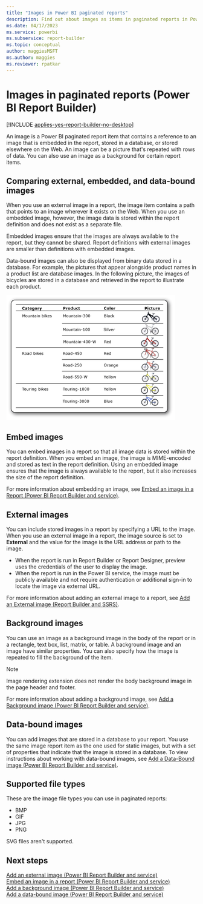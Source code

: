 ```yaml
---
title: "Images in Power BI paginated reports"
description: Find out about images as items in paginated reports in Power BI Report Builder. These items contain a reference to an image embedded in a report or stored in a database.
ms.date: 04/17/2023
ms.service: powerbi
ms.subservice: report-builder
ms.topic: conceptual
author: maggiesMSFT
ms.author: maggies
ms.reviewer: rpatkar
---
```

# Images in paginated reports (Power BI Report Builder)

[!INCLUDE [applies-yes-report-builder-no-desktop](../../includes/applies-yes-report-builder-no-desktop.md)]

An image is a Power BI paginated report item that contains a reference to an image that is embedded in the report, stored in a database, or stored elsewhere on the Web. An image can be a picture that's repeated with rows of data. You can also use an image as a background for certain report items.  
  
##  <a name="ComparingImages"></a> Comparing external, embedded, and data-bound images  

 When you use an external image in a report, the image item contains a path that points to an image wherever it exists on the Web. When you use an embedded image, however, the image data is stored within the report definition and does not exist as a separate file.  
  
 Embedded images ensure that the images are always available to the report, but they cannot be shared. Report definitions with external images are smaller than definitions with embedded images.  
  
 Data-bound images can also be displayed from binary data stored in a database. For example, the pictures that appear alongside product names in a product list are database images. In the following picture, the images of bicycles are stored in a database and retrieved in the report to illustrate each product.  
  
 ![Screenshot showing table with data-bound images of bikes.](./media/data-bound-bikes.png "Screenshot showing table with data-bound images of bikes.")

##  <a name="EmbedImages"></a> Embed images

 You can embed images in a report so that all image data is stored within the report definition. When you embed an image, the image is MIME-encoded and stored as text in the report definition. Using an embedded image ensures that the image is always available to the report, but it also increases the size of the report definition.  
  
 For more information about embedding an image, see [Embed an image in a Report &#40;Power BI Report Builder and service&#41;](./embed-image-report-report-builder-service.md).  

##  <a name="ExternalImages"></a> External images

 You can include stored images in a report by specifying a URL to the image. When you use an external image in a report, the image source is set to **External** and the value for the image is the URL address or path to the image.  

- When the report is run in Report Builder or Report Designer, preview uses the credentials of the user to display the image.
- When the report is run in the Power BI service, the image must be publicly available and not require authentication or additional sign-in to locate the image via external URL.
  
 For more information about adding an external image to a report, see [Add an External image &#40;Report Builder and SSRS&#41;](./add-external-image-report-builder-service.md).  
  
##  <a name="BackgroundImages"></a> Background images

 You can use an image as a background image in the body of the report or in a rectangle, text box, list, matrix, or table. A background image and an image have similar properties. You can also specify how the image is repeated to fill the background of the item.  
  
> [!NOTE]  
> Image rendering extension does not render the body background image in the page header and footer.  
  
 For more information about adding a background image, see [Add a Background image &#40;Power BI Report Builder and service&#41;](./add-background-image-report-builder-service.md).  
  
  
##  <a name="DataboundImages"></a> Data-bound images  
 You can add images that are stored in a database to your report. You use the same image report item as the one used for static images, but with a set of properties that indicate that the image is stored in a database. To view instructions about working with data-bound images, see [Add a Data-Bound image &#40;Power BI Report Builder and service&#41;](./add-data-bound-image-report-builder-service.md).  

## Supported file types

These are the image file types you can use in paginated reports:

- BMP
- GIF
- JPG
- PNG
 
SVG files aren't supported.
 
## Next steps

 [Add an external image &#40;Power BI Report Builder and service&#41;](./add-external-image-report-builder-service.md)  
 [Embed an image in a report &#40;Power BI Report Builder and service&#41;](./embed-image-report-report-builder-service.md)  
 [Add a background image &#40;Power BI Report Builder and service&#41;](./add-background-image-report-builder-service.md)  
 [Add a data-bound image &#40;Power BI Report Builder and service&#41;](./add-data-bound-image-report-builder-service.md)  
